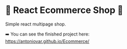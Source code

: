 # :handbag: React Ecommerce Shop :handbag:

Simple react multipage shop.

➡️ You can see the finished project here: https://antoniovar.github.io/Ecommerce/
